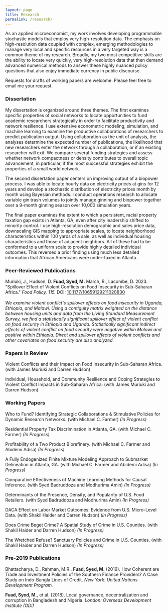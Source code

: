 ```yaml
---
layout: page
title: Research
permalink: /research/
---
```

As an applied microeconomist, my work involves developing programmable stochastic models that employ very high-resolution data. The emphasis on high-resolution data coupled with complex, emerging methodologies to manage very local and specific resources in a very targeted way is a common theme of my research. Broadly, my two most competitive skills are the ability to locate very quickly, very high-resolution data that then demand advanced numerical methods to answer these highly nuanced policy questions that also enjoy immediate currency in public discourse. 

Requests for drafts of working papers are welcome. Please feel free to email me your request.

### Dissertation <br>
My dissertation is organized around three themes. The first examines specific properties of social networks to locate opportunities to fund academic researchers strategically in order to facilitate productivity and network resilience. I use extensive econometric modeling, simulation, and machine learning to examine the productive collaborations of researchers to predict publication output. Using collaboration as the unit of analysis, the analyses determine the expected number of publications, the likelihood that new researchers enter the network through a collaboration, or if an existing researcher will exit. We compare several funding strategies and assess whether network compactness or density contributes to overall topic advancement, in particular, if the most successful strategies exhibit the properties of a small world network. 

The second dissertation paper centers on improving output of a biopower process. I was able to locate hourly data on electricity prices at gins for 12 years and develop a stochastic distribution of electricity prices month by month using Bayesian methods. I conduct operations research to allocate variable gin trash volumes to jointly manage ginning and biopower together over a 9-month ginning season over 10,000 simulation years. 

The final paper examines the extent to which a persistent, racial property taxation gap exists in Atlanta, GA, even after city leadership shifted to minority control. I use high-resolution demographic and sales price data, downscaling GIS mapping to appropriate scales, to locate neighborhood characteristics within 100 yards of a sale, as well as individual housing characteristics and those of adjacent neighbors. All of these had to be conformed to a uniform scale to provide highly detailed individual outcomes. This reversed a prior finding using much less detailed information that African Americans were under-taxed in Atlanta. 

### Peer-Reviewed Publications <br>
Muriuki, J., Hudson, D. **Fuad, Syed, M.** March, R., Lacombe, D. 2023. "Spillover Effect of Violent Conflicts on Food Insecurity in Sub-Saharan Africa." *Food Policy, 115.* DOI: [10.1177/10659129211020830](https://doi.org/10.1016/j.foodpol.2023.102417) <br><br>
*We examine violent conflict's spillover effects on food insecurity in Uganda, Ethiopia, and Malawi. Using a contiguity matrix weighted on the distance between housing units and data from the Living Standard Measurement Survey, we find a statistically significant spillover effect of violent conflict on food security in Ethiopia and Uganda. Statistically significant indirect effects of violent conflict on food security were negative within Malawi and positive within Ethiopia. Direct and spillover effects of violent conflicts and other covariates on food security are also analyzed.*<br> 

### Papers in Review <br> 
Violent Conflicts and their Impact on Food Insecurity in Sub-Saharan Africa. (with James Muriuki and Darren Hudson) <br> 

Individual, Household, and Community Resilience and Coping Strategies to Violent Conflict Impacts in Sub-Saharan Africa. (with James Muriuki and Darren Hudson) <br> 

### Working Papers <br> 
Who to Fund? Identifying Strategic Collaborations & Stimulative Policies for Dynamic Research Networks. (with Michael C. Farmer) *(In Progress)*<br>

Residential Property Tax Discrimination in Atlanta, GA. (with Michael C. Farmer) *(In Progress)*<br>

Profitability of a Two Product Biorefinery. (with Michael C. Farmer and Abidemi Adisa) *(In Progress)*<br> 

A Fully Endogenized Finite Mixture Modeling Approach to Submarket Delineation in Atlanta, GA. (with Michael C. Farmer and Abidemi Adisa) *(In Progress)*<br> 

Comparative Effectiveness of Machine Learning Methods for Causal Inference. (with Syed Badruddoza and Modhurima Amin) *(In Progress)*<br> 

Determinants of the Presence, Density, and Popularity of U.S. Food Retailers. (with Syed Badruddoza and Modhurima Amin) *(In Progress)*<br> 

DACA Effect on Labor Market Outcomes: Evidence from U.S. Micro-Level Data. (with Shakil Haider and Darren Hudson) *(In Progress)*<br> 

Does Crime Beget Crime? A Spatial Study of Crime in U.S. Counties. (with Shakil Haider and Darren Hudson) *(In Progress)*<br> 

The Wretched Refuse? Sanctuary Policies and Crime in U.S. Counties. (with Shakil Haider and Darren Hudson) *(In Progress)*<br> 

### Pre-2019 Publications <br>
Bhattacharya, D., Rahman, M.R., **Fuad, Syed, M.** (2019). How Coherent are Trade and Investment Policies of the Southern Finance Providers? A Case Study on Indo-Bangla Lines of Credit. *New York: United Nations
Development Program.*<br>

**Fuad, Syed, M.**, et al. (2018). Local governance, decentralization and corruption in Bangladesh and Nigeria. *London: Overseas Development Institute (ODI)*

